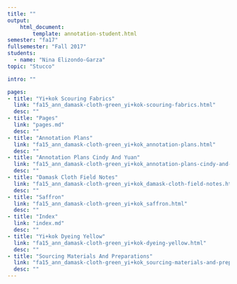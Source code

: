 ```yaml
---
title: ""
output:
    html_document:
        template: annotation-student.html
semester: "fa17"
fullsemester: "Fall 2017"
students:
  - name: "Nina Elizondo-Garza"
topic: "Stucco"

intro: ""

pages:
- title: "Yi+kok Scouring Fabrics"
  link: "fa15_ann_damask-cloth-green_yi+kok-scouring-fabrics.html"
  desc: ""
- title: "Pages"
  link: "pages.md"
  desc: ""
- title: "Annotation Plans"
  link: "fa15_ann_damask-cloth-green_yi+kok_annotation-plans.html"
  desc: ""
- title: "Annotation Plans Cindy And Yuan"
  link: "fa15_ann_damask-cloth-green_yi+kok_annotation-plans-cindy-and-yuan.html"
  desc: ""
- title: "Damask Cloth Field Notes"
  link: "fa15_ann_damask-cloth-green_yi+kok_damask-cloth-field-notes.html"
  desc: ""
- title: "Saffron"
  link: "fa15_ann_damask-cloth-green_yi+kok_saffron.html"
  desc: ""
- title: "Index"
  link: "index.md"
  desc: ""
- title: "Yi+kok Dyeing Yellow"
  link: "fa15_ann_damask-cloth-green_yi+kok-dyeing-yellow.html"
  desc: ""
- title: "Sourcing Materials And Preparations"
  link: "fa15_ann_damask-cloth-green_yi+kok_sourcing-materials-and-preparations.html"
  desc: ""
---
```

